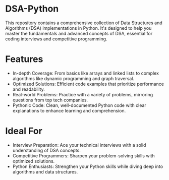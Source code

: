 # DSA-Python
This repository contains a comprehensive collection of Data Structures and Algorithms (DSA) implementations in Python. It's designed to help you master the fundamentals and advanced concepts of DSA, essential for coding interviews and competitive programming.

# Features
- In-depth Coverage: From basics like arrays and linked lists to complex algorithms like dynamic programming and graph traversal.
- Optimized Solutions: Efficient code examples that prioritize performance and readability.
- Real-world Problems: Practice with a variety of problems, mirroring questions from top tech companies.
- Pythonic Code: Clean, well-documented Python code with clear explanations to enhance learning and comprehension.
# Ideal For
- Interview Preparation: Ace your technical interviews with a solid understanding of DSA concepts.
- Competitive Programmers: Sharpen your problem-solving skills with optimized solutions.
- Python Enthusiasts: Strengthen your Python skills while diving deep into algorithms and data structures.
